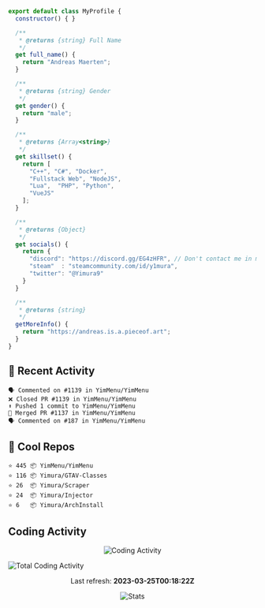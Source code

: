 ```js
export default class MyProfile {
  constructor() { }

  /**
   * @returns {string} Full Name
   */
  get full_name() {
    return "Andreas Maerten";
  }

  /**
   * @returns {string} Gender
   */
  get gender() {
    return "male";
  }

  /**
   * @returns {Array<string>}
   */
  get skillset() {
    return [
      "C++", "C#", "Docker",
      "Fullstack Web", "NodeJS",
      "Lua",  "PHP", "Python",
      "VueJS"
    ];
  }

  /**
   * @returns {Object}
   */
  get socials() {
    return {
      "discord": "https://discord.gg/EG4zHFR", // Don't contact me in my DM's I will block you
      "steam"  : "steamcommunity.com/id/y1mura",
      "twitter": "@Yimura9"
    }
  }

  /**
   * @returns {string}
   */
  getMoreInfo() {
    return "https://andreas.is.a.pieceof.art";
  }
}
```

## 🤹 Recent Activity
```
🗣 Commented on #1139 in YimMenu/YimMenu
❌ Closed PR #1139 in YimMenu/YimMenu
⬆️ Pushed 1 commit to YimMenu/YimMenu
🎉 Merged PR #1137 in YimMenu/YimMenu
🗣 Commented on #187 in YimMenu/YimMenu
```
## 🌟 Cool Repos
```
⭐️ 445 📦 YimMenu/YimMenu
⭐️ 116 📦 Yimura/GTAV-Classes
⭐️ 26  📦 Yimura/Scraper
⭐️ 24  📦 Yimura/Injector
⭐️ 6   📦 Yimura/ArchInstall
```
## Coding Activity
<p align="center">
    <img alt="Coding Activity" src="https://wakatime.com/share/@Yimura/d28e6361-803a-4ea8-9d40-7440588330db.svg">
</p>
<img alt="Total Coding Activity" src="https://wakatime.com/badge/user/3f8ff476-eda5-4d56-93bf-7d04c10400b8.svg" />


<p align="center">
  Last refresh:
  <b>2023-03-25T00:18:22Z</b>
</p>
<p align="center">
  <img alt="Stats" src="https://github-readme-stats.vercel.app/api?username=Yimura&show_icons=true&title_color=fff&icon_color=ffff00&text_color=ccc&bg_color=222">
</p>
